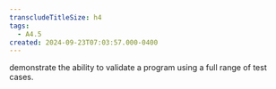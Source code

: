 ```yaml
---
transcludeTitleSize: h4
tags:
  - A4.5
created: 2024-09-23T07:03:57.000-0400
---
```

demonstrate the ability to validate a program using a full range of test cases.